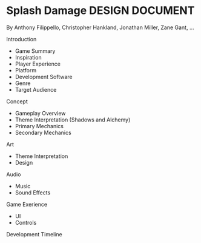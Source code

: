 # Splash Damage DESIGN DOCUMENT
By Anthony Filippello, Christopher Hankland, Jonathan Miller, Zane Gant, ...

Introduction
- Game Summary
- Inspiration
- Player Experience
- Platform
- Development Software
- Genre
- Target Audience

Concept
- Gameplay Overview
- Theme Interpretation (Shadows and Alchemy)
- Primary Mechanics
- Secondary Mechanics

Art
- Theme Interpretation
- Design

Audio
- Music
- Sound Effects

Game Exerience
- UI
- Controls

Development Timeline
